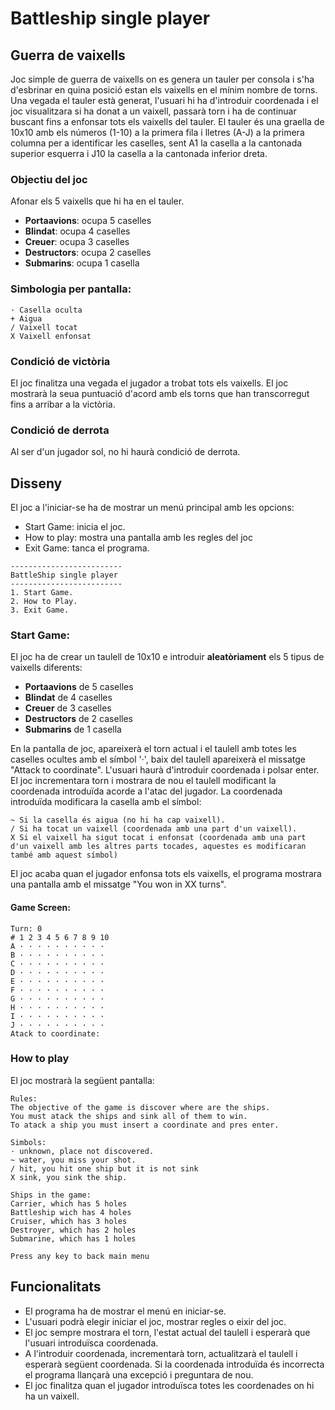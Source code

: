 # Battleship single player

## Guerra de vaixells

Joc simple de guerra de vaixells on es genera un tauler per consola i s'ha d'esbrinar en quina posició estan els vaixells en el mínim nombre de torns.
Una vegada el tauler està generat, l'usuari hi ha d'introduir coordenada i el joc visualitzara si ha donat a un vaixell, passarà torn i ha de continuar buscant fins a enfonsar tots els vaixells del tauler.
El tauler és una graella de 10x10 amb els números (1-10) a la primera fila i lletres (A-J) a la primera columna per a identificar les caselles, sent A1 la casella a la cantonada superior esquerra i J10 la casella a la cantonada inferior dreta.

### Objectiu del joc
Afonar els 5 vaixells que hi ha en el tauler.
- **Portaavions**: ocupa 5 caselles
- **Blindat**: ocupa 4 caselles
- **Creuer**: ocupa 3 caselles
- **Destructors**: ocupa 2 caselles
- **Submarins**: ocupa 1 casella

### Simbologia per pantalla:
```
· Casella oculta
+ Aigua
/ Vaixell tocat
X Vaixell enfonsat
```
### Condició de victòria
El joc finalitza una vegada el jugador a trobat tots els vaixells.
El joc mostrarà la seua puntuació d'acord amb els torns que han transcorregut fins a arribar a la victòria.

### Condició de derrota
Al ser d'un jugador sol, no hi haurà condició de derrota.



## Disseny

El joc a l'iniciar-se ha de mostrar un menú principal amb les opcions:
- Start Game: inicia el joc.
- How to play: mostra una pantalla amb les regles del joc
- Exit Game: tanca el programa.

```
-------------------------
BattleShip single player
-------------------------
1. Start Game.
2. How to Play.
3. Exit Game.
```

### Start Game:
El joc ha de crear un taulell de 10x10 e introduir **aleatòriament** els 5 tipus de vaixells diferents:
- **Portaavions** de 5 caselles
- **Blindat** de 4 caselles
- **Creuer** de 3 caselles
- **Destructors** de  2 caselles
- **Submarins** de 1 casella

En la pantalla de joc, apareixerà el torn actual i el taulell amb totes les caselles ocultes amb el símbol '·', baix del taulell apareixerà el missatge "Attack to coordinate".
L'usuari haurà d'introduir coordenada i polsar enter.
El joc incrementara torn i mostrara de nou el taulell modificant la coordenada introduïda acorde a l'atac del jugador.
La coordenada introduïda modificara la casella amb el símbol:
```
~ Si la casella és aigua (no hi ha cap vaixell).
/ Si ha tocat un vaixell (coordenada amb una part d'un vaixell).
X Si el vaixell ha sigut tocat i enfonsat (coordenada amb una part d'un vaixell amb les altres parts tocades, aquestes es modificaran també amb aquest símbol)
```

El joc acaba quan el jugador enfonsa tots els vaixells, el programa mostrara una pantalla amb el missatge "You won in XX turns".

#### Game Screen:
```
Turn: 0
# 1 2 3 4 5 6 7 8 9 10
A · · · · · · · · · ·
B · · · · · · · · · ·
C · · · · · · · · · ·
D · · · · · · · · · ·
E · · · · · · · · · ·
F · · · · · · · · · ·
G · · · · · · · · · ·
H · · · · · · · · · ·
I · · · · · · · · · ·
J · · · · · · · · · ·
Atack to coordinate:
```

### How to play
El joc mostrarà la següent pantalla:
```
Rules:
The objective of the game is discover where are the ships.
You must atack the ships and sink all of them to win.
To atack a ship you must insert a coordinate and pres enter.

Simbols:
· unknown, place not discovered.
~ water, you miss your shot.
/ hit, you hit one ship but it is not sink
X sink, you sink the ship.

Ships in the game:
Carrier, which has 5 holes
Battleship wich has 4 holes
Cruiser, which has 3 holes
Destroyer, which has 2 holes
Submarine, which has 1 holes

Press any key to back main menu
```



## Funcionalitats
- El programa ha de mostrar el menú en iniciar-se.
- L'usuari podrà elegir iniciar el joc, mostrar regles o eixir del joc.
- El joc sempre mostrara el torn, l'estat actual del taulell i esperarà que l'usuari introduïsca coordenada.
- A l'introduir coordenada, incrementarà torn, actualitzarà el taulell i esperarà següent coordenada. Si la coordenada introduïda és incorrecta el programa llançarà una excepció i preguntara de nou.
- El joc finalitza quan el jugador introduïsca totes les coordenades on hi ha un vaixell.
